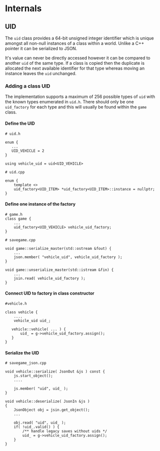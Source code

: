 # Internals

## UID

The `uid` class provides a 64-bit unsigned integer identifier which is unique amongst all non-null instances of a class within a world. Unlike a C++ pointer
it can be serialized to JSON.

It's value can never be directly accessed however it can be compared to another
`uid` of the same type. If a class is copied then the duplicate is allocated the next available identifier for that type whereas moving an instance leaves the `uid` unchanged.

### Adding a class UID

The implementation supports a maximum of 256 possible types of `uid` with the known types enumerated in `uid.h`. There should only be one `uid_factory` for each type and this will usually be found within the `game` class.

#### Define the UID

```
# uid.h

enum {
   ...
   UID_VEHICLE = 2
}

using vehicle_uid = uid<UID_VEHICLE>
```

```
# uid.cpp

enum {
    template <>
    uid_factory<UID_ITEM> *uid_factory<UID_ITEM>::instance = nullptr;
}
```

#### Define one instance of the factory

```
# game.h
class game {
    ...
    uid_factory<UID_VEHICLE> vehicle_uid_factory;
}
```

```
# savegame.cpp

void game::serialize_master(std::ostream &fout) {
    ...
    json.member( "vehicle_uid", vehicle_uid_factory );
}

void game::unserialize_master(std::istream &fin) {
    ...
    jsin.read( vehicle_uid_factory );
}
```

#### Connect UID to factory in class constructor

```
#vehicle.h

class vehicle {
    ....
    vehicle_uid uid_;

   vehicle::vehicle( ... ) {
       uid_ = g->vehicle_uid_factory.assign();
   }
}
```

#### Serialize the UID

```
# savegame_json.cpp

void vehicle::serialize( JsonOut &js ) const {
    js.start_object();
    ....

    js.member( "uid", uid_ );
}

void vehicle::deserialize( JsonIn &js )
{
    JsonObject obj = jsin.get_object();
    ...

    obj.read( "uid", uid_ );
    if( !uid_.valid() ) {
        /** handle legacy saves without uids */
        uid_ = g->vehicle_uid_factory.assign();
    }  
}
```
